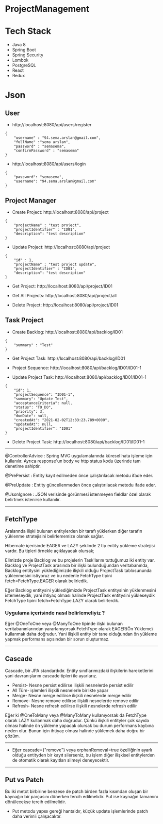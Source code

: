# ProjectManagement


# Tech Stack
* Java 8
* Spring Boot
* Spring Security
* Lombok
* PostgreSQL
* React 
* Redux

# Json

## User
* http://localhost:8080/api/users/register
``` 
{
    "username" : "94.sema.arslan@gmail.com",
    "fullName" :"sema arslan",
    "password" : "semasema",
    "confirmPassword" : "semasema"
}

```

* http://localhost:8080/api/users/login
``` 
{
    "password": "semasema",
    "username": "94.sema.arslan@gmail.com"
}
``` 
## Project Manager
* Create Project: http://localhost:8080/api/project
``` 
{
    "projectName" : "test project",
    "projectIdentifier" : "ID01",
    "description": "test description"
}
``` 
* Update Project: http://localhost:8080/api/project
``` 
{
    "id" : 1,
    "projectName" : "test project update",
    "projectIdentifier" : "ID01",
    "description": "test description"
}
``` 

* Get Project: http://localhost:8080/api/project/ID01

* Get All Projects: http://localhost:8080/api/project/all

* Delete Project: http://localhost:8080/api/project/ID01

## Task Project 

* Create Backlog: http://localhost:8080/api/backlog/ID01
``` 
{
    "summary" : "Test"
}
``` 
* Get Project Task: http://localhost:8080/api/backlog/ID01

* Project Sequence: http://localhost:8080/api/backlog/ID01/ID01-1

* Update Project Task: http://localhost:8080/api/backlog/ID01/ID01-1
``` 
{
    "id": 1,
    "projectSequence": "ID01-1",
    "summary": "Update Test",
    "acceptanceCriteria": null,
    "status": "TO_DO",
    "priority": 3,
    "dueDate": null,
    "createdAt": "2021-02-02T12:33:23.789+0000",
    "updatedAt": null,
    "projectIdentifier": "ID01"
}
``` 
* Delete Project Task: http://localhost:8080/api/backlog/ID01/ID01-1
------------------

@ControllerAdvice : Spring MVC uygulamalarında küresel hata işleme için kullanılır. Ayrıca response'un body ve http status kodu üzerinde tam denetime sahiptir.

@PrePersist : Entity kayıt edilmeden önce çalıştırılacak metodu ifade eder.

@PreUpdate : Entity güncellenmeden önce çalıştırılacak metodu ifade eder.

@JsonIgnore : JSON verisinde görünmesi istenmeyen fieldlar özel olarak belirtmek istenirse kullanılır.


------------------ 

## FetchType  

Aralarında ilişki bulunan entitylerden bir tarafı yüklerken diğer tarafın yüklenme stratejisini belirlememize olanak sağlar.

Hibernate içerisinde EAGER ve LAZY şeklinde 2 tip entity yükleme stratejisi vardır. Bu tipleri örnekle açıklayacak olursak;

Elimizde proje Backlog ve bu projelerin Task'larını tuttuğumuz iki entity var. Backlog ve ProjectTask arasında bir ilişki bulunduğundan veritabanında, Backlog entitysini yüklediğimizde ilişkili olduğu ProjectTask tablosununda yüklenmesini istiyoruz ve bu nedenle FetchType tipini fetch=FetchType.EAGER olarak belirledik.

Eğer Backlog entitysini yüklediğimizde ProjectTask entitysinin yüklenmesini istemeseydik, yani ihtiyaç olması halinde ProjectTask entitysini yükleseydik FetchType tipini fetch=FetchType.LAZY olarak belirlerdik. 


### Uygulama içerisinde nasıl belirlemeliyiz ?

Eğer @OneToOne veya @ManyToOne tipinde ilişki bulunan veritabanınlarından yararlanıyorsak FetchType olarak EAGER(Ön Yükleme) kullanmak daha doğrudur. Yani ilişkili entity bir tane olduğundan ön yükleme yapmak performans açısından bir sorun oluşturmaz.

-----------------------------

## Cascade 

Cascade, bir JPA standardıdır. Entity sınıflarımızdaki ilişkilerin hareketlerini yani davranışlarını cascade tipleri ile ayarlarız.

* Persist- Nesne persist edilirse ilişkili nesnelerde persist edilir
* All	Tüm- işlemleri ilişkili nesnelerle birlikte yapar
* Merge-	Nesne merge edilirse ilişkili nesnelerde merge edilir
* Remove-	Nesne remove edilirse ilişkili nesnelerde remove edilir
* Refresh-	Nesne refresh edilirse ilişkili nesnelerde refresh edilir

Eğer ki  @OneToMany veya  @ManyToMany kullanıyorsak da FetchType olarak LAZY kullanmak daha doğrudur. Çünkü ilişkili entityler çok sayıda olması halinde ön yükleme yapacak olursak bu durum performans kaybına neden olur. Bunun için ihtiyaç olması halinde yüklemek daha doğru bir çözüm.

---------------

* Eğer cascade={"remove"} veya orphanRemoval=true özelliğinin ayarlı olduğu entityden bir kayıt silerseniz, bu işlem diğer ilişkisel entitylerden de otomatik olarak kayıtları silmeyi deneyecektir.

--------------

## Put vs Patch 

Bu iki metot birbirine benzese de patch birden fazla kısımdan oluşan bir kaynağın bir parçasını dönerken tercih edilmelidir. 
Put ise kaynağın tamamını dönülecekse tercih edilmelidir. 
* Put metodu yapısı gereği hantaldır, küçük update işlemlerinde patch daha verimli çalışacaktır.
